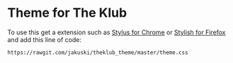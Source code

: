 # Theme for The Klub
To use this get a extension such as [Stylus for Chrome](https://chrome.google.com/webstore/detail/stylus/clngdbkpkpeebahjckkjfobafhncgmne?hl=en) or [Stylish for Firefox](https://addons.mozilla.org/en-GB/firefox/addon/stylish/) and add this line of code:

`https://rawgit.com/jakuski/theklub_theme/master/theme.css`
